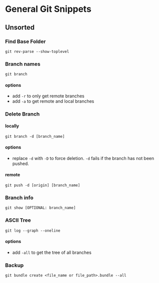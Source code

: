 # General Git Snippets

## Unsorted

### Find Base Folder

```shell
git rev-parse --show-toplevel
```

### Branch names

```shell
git branch
```

#### options

- add `-r` to only get remote branches
- add `-a` to get remote and local branches

### Delete Branch

#### locally

```shell
git branch -d [branch_name]
```

#### options

- replace `-d` with `-D` to force deletion. `-d` fails if the branch has not been pushed.

#### remote

```shell
git push -d [origin] [branch_name]
```

### Branch info

```shell
git show [OPTIONAL: branch_name]
```

### ASCII Tree

```shell
git log --graph --oneline
```

#### options

- add `-all` to get the tree of all branches

### Backup

```shell
git bundle create <file_name or file_path>.bundle --all
```

